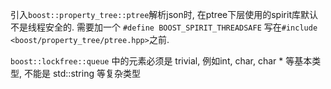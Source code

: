 引入`boost::property_tree::ptree`解析json时, 在ptree下层使用的spirit库默认不是线程安全的.
需要加一个 `#define BOOST_SPIRIT_THREADSAFE` 写在`#include <boost/property_tree/ptree.hpp>`之前.

`boost::lockfree::queue` 中的元素必须是 trivial, 例如int, char, char * 等基本类型, 不能是 std::string 等复杂类型
